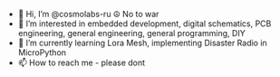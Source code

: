 - 👋 Hi, I’m @cosmolabs-ru ☮️ No to war 
- 👀 I’m interested in embedded development, digital schematics, PCB engineering, general engineering, general programming, DIY
- 🌱 I’m currently learning Lora Mesh, implementing Disaster Radio in MicroPython
- 📫 How to reach me - please dont

<!---
cosmolabs-ru/cosmolabs-ru is a ✨ special ✨ repository because its `README.md` (this file) appears on your GitHub profile.
You can click the Preview link to take a look at your changes.
--->
